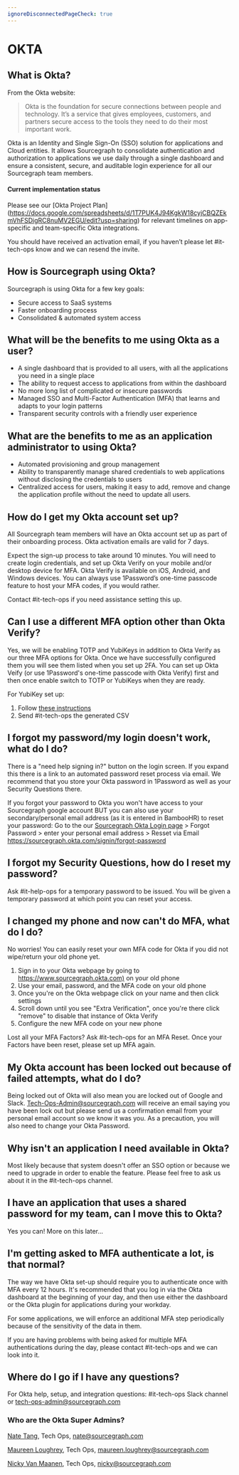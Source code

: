 ```yaml
---
ignoreDisconnectedPageCheck: true
---
```


# OKTA

## What is Okta?

From the Okta website:

> Okta is the foundation for secure connections between people and technology. It’s a service that gives employees, customers, and partners secure access to the tools they need to do their most important work.

Okta is an Identity and Single Sign-On (SSO) solution for applications and Cloud entities. It allows Sourcegraph to consolidate authentication and authorization to applications we use daily through a single dashboard and ensure a consistent, secure, and auditable login experience for all our Sourcegraph team members.

#### Current implementation status

Please see our [Okta Project Plan] (https://docs.google.com/spreadsheets/d/1T7PUK4J94KgkW18cyjCBQZEkmVhFSDigRC8nuMV2EGU/edit?usp=sharing) for relevant timelines on app-specific and team-specific Okta integrations.

You should have received an activation email, if you haven’t please let #it-tech-ops know and we can resend the invite.

## How is Sourcegraph using Okta?

Sourcegraph is using Okta for a few key goals:

- Secure access to SaaS systems
- Faster onboarding process
- Consolidated & automated system access

## What will be the benefits to me using Okta as a user?

- A single dashboard that is provided to all users, with all the applications you need in a single place
- The ability to request access to applications from within the dashboard
- No more long list of complicated or insecure passwords
- Managed SSO and Multi-Factor Authentication (MFA) that learns and adapts to your login patterns
- Transparent security controls with a friendly user experience

## What are the benefits to me as an application administrator to using Okta?

- Automated provisioning and group management
- Ability to transparently manage shared credentials to web applications without disclosing the credentials to users
- Centralized access for users, making it easy to add, remove and change the application profile without the need to update all users.

## How do I get my Okta account set up?

All Sourcegraph team members will have an Okta account set up as part of their onboarding process. Okta activation emails are valid for 7 days.

Expect the sign-up process to take around 10 minutes. You will need to create login credentials, and set up Okta Verify on your mobile and/or desktop device for MFA. Okta Verify is available on iOS, Android, and Windows devices. You can always use 1Password’s one-time passcode feature to host your MFA codes, if you would rather.

Contact #it-tech-ops if you need assistance setting this up.

## Can I use a different MFA option other than Okta Verify?

Yes, we will be enabling TOTP and YubiKeys in addition to Okta Verify as our three MFA options for Okta. Once we have successfully configured them you will see them listed when you set up 2FA. You can set up Okta Veify (or use 1Password's one-time passcode with Okta Verify) first and then once enable switch to TOTP or YubiKeys when they are ready.

For YubiKey set up:

1. Follow [these instructions](https://support.yubico.com/hc/en-us/articles/360016614960-Programming-YubiKeys-for-Okta-Adaptive-Multi-Factor-Authentication)
2. Send #it-tech-ops the generated CSV

## I forgot my password/my login doesn't work, what do I do?

There is a "need help signing in?" button on the login screen. If you expand this there is a link to an automated password reset process via email.
We recommend that you store your Okta password in 1Password as well as your Security Questions there.

If you forgot your password to Okta you won't have access to your Sourcegraph google account BUT you can also use your secondary/personal email address (as it is entered in BambooHR) to reset your password: Go to the our [Sourcegraph Okta Login page](https://www.sourcegraph.okta.com) > Forgot Password > enter your personal email address > Resset via Email https://sourcegraph.okta.com/signin/forgot-password

## I forgot my Security Questions, how do I reset my password?

Ask #it-help-ops for a temporary password to be issued. You will be given a temporary password at which point you can reset your access.

## I changed my phone and now can't do MFA, what do I do?

No worries! You can easily reset your own MFA code for Okta if you did not wipe/return your old phone yet.

1. Sign in to your Okta webpage by going to <https://www.sourcegraph.okta.com)> on your old phone
2. Use your email, password, and the MFA code on your old phone
3. Once you're on the Okta webpage click on your name and then click settings
4. Scroll down until you see "Extra Verification", once you're there click "remove" to disable that instance of Okta Verify
5. Configure the new MFA code on your new phone

Lost all your MFA Factors? Ask #it-tech-ops for an MFA Reset. Once your Factors have been reset, please set up MFA again.

## My Okta account has been locked out because of failed attempts, what do I do?

Being locked out of Okta will also mean you are locked out of Google and Slack. Tech-Ops-Admin@sourcegraph.com will receive an email saying you have been lock out but please send us a confirmation email from your personal email account so we know it was you. As a precaution, you will also need to change your Okta Password.

## Why isn't an application I need available in Okta?

Most likely because that system doesn't offer an SSO option or because we need to upgrade in order to enable the feature. Please feel free to ask us about it in the #it-tech-ops channel.

## I have an application that uses a shared password for my team, can I move this to Okta?

Yes you can! More on this later...

## I'm getting asked to MFA authenticate a lot, is that normal?

The way we have Okta set-up should require you to authenticate once with MFA every 12 hours. It's recommended that you log in via the Okta dashboard at the beginning of your day, and then use either the dashboard or the Okta plugin for applications during your workday.

For some applications, we will enforce an additional MFA step periodically because of the sensitivity of the data in them.

If you are having problems with being asked for multiple MFA authentications during the day, please contact #it-tech-ops and we can look into it.

## Where do I go if I have any questions?

For Okta help, setup, and integration questions: #it-tech-ops Slack channel or <tech-ops-admin@sourcegraph.com>

### Who are the Okta Super Admins?

[Nate Tang](../company/team/index.md#nate-tang-he-him), Tech Ops, nate@sourcegraph.com

[Maureen Loughrey](../company/team/index.md), Tech Ops, maureen.loughrey@sourcegraph.com

[Nicky Van Maanen](../company/team/index.md#nicky-van-maanen-she-her), Tech Ops, nicky@sourcegraph.com
